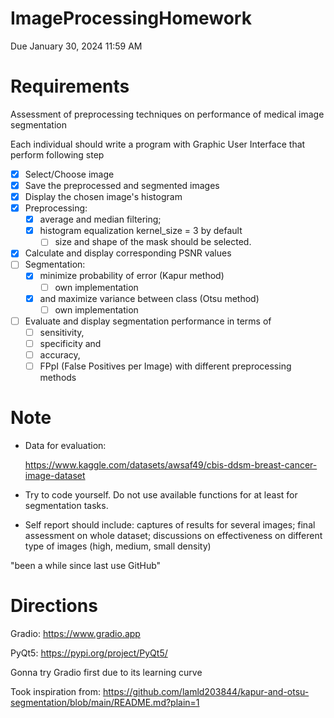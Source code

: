 # ImageProcessingHomework
Due January 30, 2024 11:59 AM


# Requirements

Assessment of preprocessing techniques on performance of medical image segmentation

Each individual should write a program with Graphic User Interface that perform following step

- [x]  Select/Choose image
- [x]  Save the preprocessed and segmented images
- [x]  Display the chosen image's histogram
- [x]  Preprocessing:
    - [x]  average and median filtering;
    - [x]  histogram equalization kernel_size = 3 by default
        - [ ]  size and shape of the mask should be selected.
- [x]  Calculate and display corresponding PSNR values
- [ ]  Segmentation:
    - [x]  minimize probability of error (Kapur method)
        - [ ]  own implementation
    - [x]  and maximize variance between class (Otsu method)
        - [ ]  own implementation
- [ ]  Evaluate and display segmentation performance in terms of
    - [ ]  sensitivity,
    - [ ]  specificity and
    - [ ]  accuracy,
    - [ ]  FPpI (False Positives per Image) with different preprocessing methods

# Note

- Data for evaluation:
    
    https://www.kaggle.com/datasets/awsaf49/cbis-ddsm-breast-cancer-image-dataset
    
- Try to code yourself. Do not use available functions for at least for segmentation tasks.
- Self report should include: captures of results for several images; final assessment on whole dataset; discussions on effectiveness on different type of images (high, medium, small density)

"been a while since last use GitHub"

# Directions
Gradio: https://www.gradio.app

PyQt5: https://pypi.org/project/PyQt5/

Gonna try Gradio first due to its learning curve

Took inspiration from: https://github.com/lamld203844/kapur-and-otsu-segmentation/blob/main/README.md?plain=1

